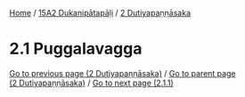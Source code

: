 
[Home](/) / [15A2 Dukanipātapāḷi](../../15A2.md) / [2 Dutiyapaṇṇāsaka](../2.md)

# 2.1 Puggalavagga


[Go to previous page (2 Dutiyapaṇṇāsaka)](../2.md) / [Go to parent page (2 Dutiyapaṇṇāsaka)](../2.md) / [Go to next page (2.1.1)](2.1/2.1.1.md)


